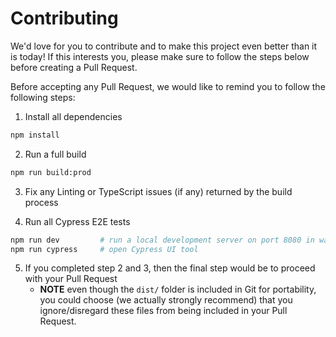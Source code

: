 # Contributing

We'd love for you to contribute and to make this project even better than it is today! If this interests you, please make sure to follow the steps below before creating a Pull Request.

Before accepting any Pull Request, we would like to remind you to follow the following steps:

1. Install all dependencies
```sh
npm install
```

2. Run a full build
```sh
npm run build:prod
```

3. Fix any Linting or TypeScript issues (if any) returned by the build process

4. Run all Cypress E2E tests
```bash
npm run dev         # run a local development server on port 8080 in watch mode (or `npm run serve` without watch)
npm run cypress     # open Cypress UI tool
```

5. If you completed step 2 and 3, then the final step would be to proceed with your Pull Request
   - **NOTE** even though the `dist/` folder is included in Git for portability, you could choose (we actually strongly recommend) that you ignore/disregard these files from being included in your Pull Request.

